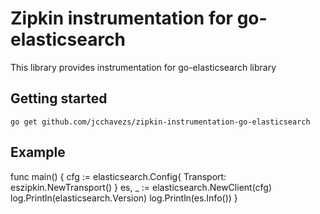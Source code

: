 # Zipkin instrumentation for go-elasticsearch

This library provides instrumentation for go-elasticsearch library

## Getting started

```
go get github.com/jcchavezs/zipkin-instrumentation-go-elasticsearch
```

## Example

func main() {
	cfg := elasticsearch.Config{
        Transport: eszipkin.NewTransport()
    }
	es, _ := elasticsearch.NewClient(cfg)
	log.Println(elasticsearch.Version)
	log.Println(es.Info())
}
